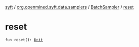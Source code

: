 [syft](../../index.md) / [org.openmined.syft.data.samplers](../index.md) / [BatchSampler](index.md) / [reset](./reset.md)

# reset

`fun reset(): `[`Unit`](https://kotlinlang.org/api/latest/jvm/stdlib/kotlin/-unit/index.html)